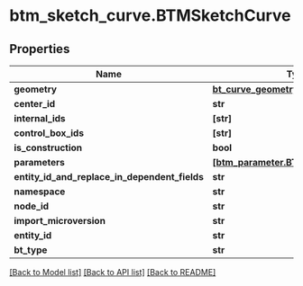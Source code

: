 # btm_sketch_curve.BTMSketchCurve

## Properties
Name | Type | Description | Notes
------------ | ------------- | ------------- | -------------
**geometry** | [**bt_curve_geometry.BTCurveGeometry**](BTCurveGeometry.md) |  | [optional] 
**center_id** | **str** |  | [optional] 
**internal_ids** | **[str]** |  | [optional] 
**control_box_ids** | **[str]** |  | [optional] 
**is_construction** | **bool** |  | [optional] 
**parameters** | [**[btm_parameter.BTMParameter]**](BTMParameter.md) |  | [optional] 
**entity_id_and_replace_in_dependent_fields** | **str** |  | [optional] 
**namespace** | **str** |  | [optional] 
**node_id** | **str** |  | [optional] 
**import_microversion** | **str** |  | [optional] 
**entity_id** | **str** |  | [optional] 
**bt_type** | **str** |  | [optional] 

[[Back to Model list]](../README.md#documentation-for-models) [[Back to API list]](../README.md#documentation-for-api-endpoints) [[Back to README]](../README.md)


